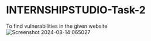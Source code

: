 # INTERNSHIPSTUDIO-Task-2
 To find vulnerabilities in the given website 
 ![Screenshot 2024-08-14 065027](https://github.com/user-attachments/assets/445fdd8f-0ddd-4e90-b125-e582fa985b50)
